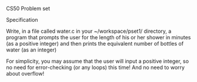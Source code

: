 CS50 Problem set

Specification

Write, in a file called water.c in your ~/workspace/pset1/ directory, a program that prompts the user for the length of his or her shower in minutes (as a positive integer) and then prints the equivalent number of bottles of water (as an integer)

For simplicity, you may assume that the user will input a positive integer, so no need for error-checking (or any loops) this time! And no need to worry about overflow!
